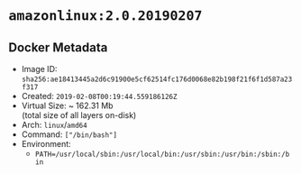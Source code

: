 # `amazonlinux:2.0.20190207`

## Docker Metadata

- Image ID: `sha256:ae18413445a2d6c91900e5cf62514fc176d0068e82b198f21f6f1d587a23f317`
- Created: `2019-02-08T00:19:44.559186126Z`
- Virtual Size: ~ 162.31 Mb  
  (total size of all layers on-disk)
- Arch: `linux`/`amd64`
- Command: `["/bin/bash"]`
- Environment:
  - `PATH=/usr/local/sbin:/usr/local/bin:/usr/sbin:/usr/bin:/sbin:/bin`

